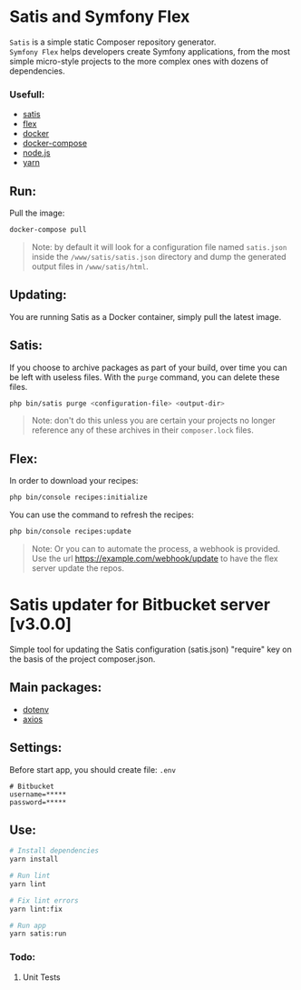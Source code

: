 # Satis and Symfony Flex

`Satis` is a simple static Composer repository generator. \
`Symfony Flex` helps developers create Symfony applications, from the most simple micro-style projects to the more complex ones with dozens of dependencies.

### Usefull:

- [satis](https://github.com/composer/satis)
- [flex](https://github.com/moay/symfony-flex-server)
- [docker](https://www.docker.com/)
- [docker-compose](https://docs.docker.com/compose/)
- [node.js](https://nodejs.org/en/)
- [yarn](https://yarnpkg.com)

## Run:

Pull the image:

```sh
docker-compose pull
```

> Note: by default it will look for a configuration file named `satis.json` inside the `/www/satis/satis.json` directory and dump the generated output files in `/www/satis/html`.

## Updating:

You are running Satis as a Docker container, simply pull the latest image.

## Satis:

If you choose to archive packages as part of your build, over time you can be
left with useless files. With the `purge` command, you can delete these files.

```sh
php bin/satis purge <configuration-file> <output-dir>
```

> Note: don't do this unless you are certain your projects no longer reference any of these archives in their `composer.lock` files.

## Flex:

In order to download your recipes:

```sh
php bin/console recipes:initialize
```

You can use the command to refresh the recipes:

```sh
php bin/console recipes:update
```

> Note: Or you can to automate the process, a webhook is provided. Use the url https://example.com/webhook/update to have the flex server update the repos.

# Satis updater for Bitbucket server [v3.0.0]

Simple tool for updating the Satis configuration (satis.json) "require" key on the basis of the project composer.json.

## Main packages:

- [dotenv](https://www.npmjs.com/package/dotenv)
- [axios](https://www.npmjs.com/package/axios)

## Settings:

Before start app, you should create file: `.env`

```
# Bitbucket
username=*****
password=*****
```

## Use:

```sh
# Install dependencies
yarn install
```

```sh
# Run lint
yarn lint
```

```sh
# Fix lint errors
yarn lint:fix
```

```sh
# Run app
yarn satis:run
```

### Todo:

1. Unit Tests
